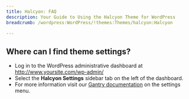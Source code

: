 ```yaml
---
title: Halcyon: FAQ
description: Your Guide to Using the Halcyon Theme for WordPress
breadcrumb: /wordpress:WordPress/!themes:Themes/halcyon:Halcyon

---
```


Where can I find theme settings?
-----
* Log in to the WordPress administrative dashboard at http://www.yoursite.com/wp-admin/
* Select the **Halcyon Settings** sidebar tab on the left of the dashboard.
* For more information visit our [Gantry documentation][gantry] on the settings menu.

[gantry]: http://gantry-framework.org/documentation/wordpress/configure/